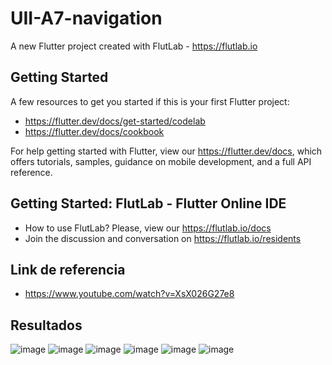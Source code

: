 # UII-A7-navigation

A new Flutter project created with FlutLab - https://flutlab.io

## Getting Started

A few resources to get you started if this is your first Flutter project:

- https://flutter.dev/docs/get-started/codelab
- https://flutter.dev/docs/cookbook

For help getting started with Flutter, view our
https://flutter.dev/docs, which offers tutorials,
samples, guidance on mobile development, and a full API reference.

## Getting Started: FlutLab - Flutter Online IDE

- How to use FlutLab? Please, view our https://flutlab.io/docs
- Join the discussion and conversation on https://flutlab.io/residents

## Link de referencia
- https://www.youtube.com/watch?v=XsX026G27e8

## Resultados
![image](https://github.com/GarciaJ128/UII-A7-Navegacion/assets/143743623/a84c097b-4492-4193-9397-373202150495)
![image](https://github.com/GarciaJ128/UII-A7-Navegacion/assets/143743623/1d23343a-1d25-4bdf-a42f-2bd2e440d7ae)
![image](https://github.com/GarciaJ128/UII-A7-Navegacion/assets/143743623/2105f1c4-d4b9-4155-bfac-3d80972b576d)
![image](https://github.com/GarciaJ128/UII-A7-Navegacion/assets/143743623/d31aeb98-8e3a-4f50-bd30-b29c28f1841b)
![image](https://github.com/GarciaJ128/UII-A7-Navegacion/assets/143743623/6742e128-d4ce-4b8f-972c-40b83c2e4667)
![image](https://github.com/GarciaJ128/UII-A7-Navegacion/assets/143743623/e50e6d21-9808-4d49-8a5e-2767e913a386)



